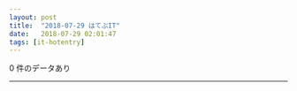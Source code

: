 ```yaml
---
layout: post
title:  "2018-07-29 はてぶIT"
date:   2018-07-29 02:01:47
tags: [it-hotentry]
---
```

0 件のデータあり

<hr>
